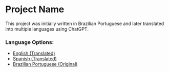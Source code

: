 # Project Name

This project was initially written in Brazilian Portuguese and later translated into multiple languages using ChatGPT.

### Language Options:
- [English (Translated)](README_eng.md)
- [Spanish (Translated)](README_esp.md)
- [Brazilian Portuguese (Original)](README_ptbr.md)
